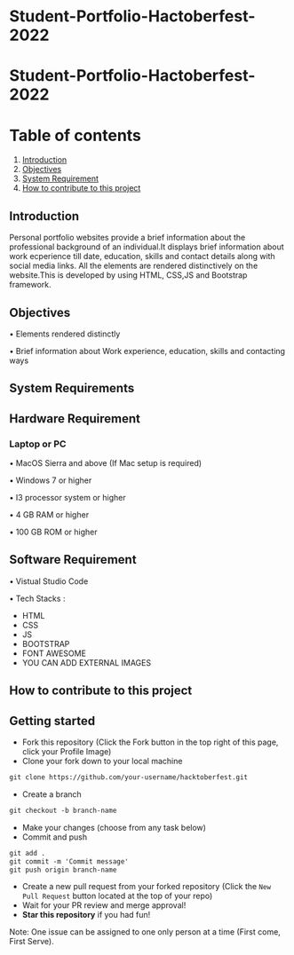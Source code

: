 # Student-Portfolio-Hactoberfest-2022
# Student-Portfolio-Hactoberfest-2022


# Table of contents
1. [Introduction ](#kt0)
2. [Objectives ](#kt1)
3. [System Requirement ](#kt2)
4. [How to contribute to this project ](#kt3)


<div id='kt0'>

## Introduction 
Personal portfolio websites provide a brief information about the professional background of an individual.It displays brief information about work ecperience till date, education, skills and contact details along with social media links. All the elements are rendered distinctively on the website.This is developed by using HTML, CSS,JS and Bootstrap framework.

<div id='kt1'>

## Objectives

• Elements rendered distinctly 

• Brief information about Work experience, education, skills and contacting ways

<div id='kt2'>

## System Requirements 

##	Hardware Requirement

###	Laptop or PC

•	MacOS Sierra and above (If Mac setup is required)

•	Windows 7 or higher

•	I3 processor system or higher

•	4 GB RAM or higher

•	100 GB ROM or higher

##	Software Requirement

•	Vistual Studio Code 
  
• Tech Stacks :
- HTML
- CSS
- JS
- BOOTSTRAP
- FONT AWESOME
- YOU CAN ADD EXTERNAL IMAGES
  
<div id='kt3'>

## How to contribute to this project 

## Getting started
* Fork this repository (Click the Fork button in the top right of this page, click your Profile Image)
* Clone your fork down to your local machine

```markdown
git clone https://github.com/your-username/hacktoberfest.git
```

* Create a branch

```markdown
git checkout -b branch-name
```

* Make your changes (choose from any task below)
* Commit and push

```markdown
git add .
git commit -m 'Commit message'
git push origin branch-name
```

* Create a new pull request from your forked repository (Click the `New Pull Request` button located at the top of your repo)
* Wait for your PR review and merge approval!
* __Star this repository__ if you had fun!
  
Note: One issue can be assigned to one only person at a time (First come, First Serve). 
